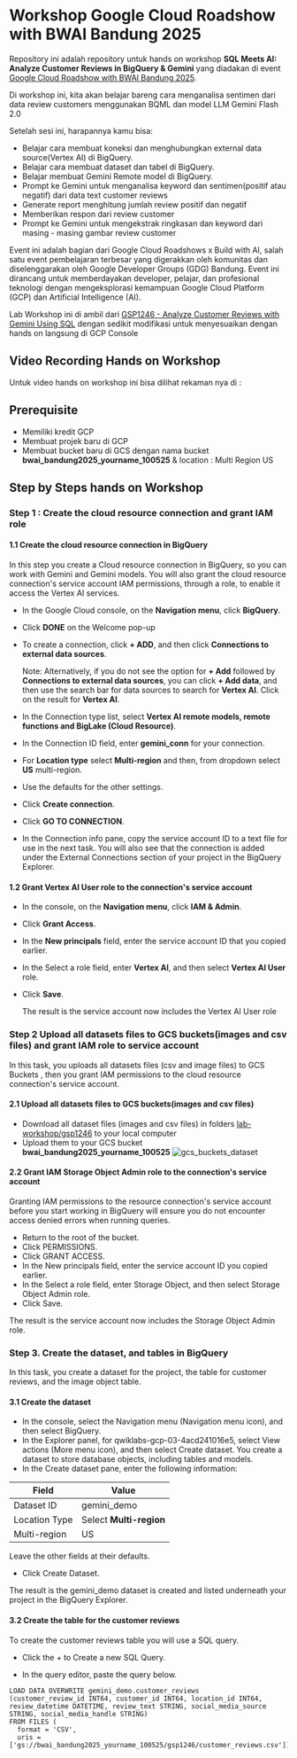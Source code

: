 # Workshop Google Cloud Roadshow with BWAI Bandung 2025

Repository ini adalah repository untuk hands on workshop **SQL Meets AI: Analyze Customer Reviews in BigQuery & Gemini** yang diadakan di event [Google Cloud Roadshow with BWAI Bandung 2025](https://roadshow.cloudbandung.id/).

Di workshop ini, kita akan belajar bareng cara menganalisa sentimen dari data review customers menggunakan BQML dan model LLM Gemini Flash 2.0

Setelah sesi ini, harapannya kamu bisa:
- Belajar cara membuat koneksi dan menghubungkan external data source(Vertex AI) di BigQuery.
- Belajar cara membuat dataset dan tabel di BigQuery.
- Belajar membuat Gemini Remote model di BigQuery.
- Prompt ke Gemini untuk menganalisa keyword dan sentimen(positif atau negatif) dari data text customer reviews
- Generate report menghitung jumlah review positif dan negatif
- Memberikan respon dari review customer
- Prompt ke Gemini untuk mengekstrak ringkasan dan keyword dari masing - masing gambar review customer

Event ini adalah bagian dari Google Cloud Roadshows x Build with AI, salah satu event pembelajaran terbesar yang digerakkan oleh komunitas dan diselenggarakan oleh Google Developer Groups (GDG) Bandung. Event ini dirancang untuk memberdayakan developer, pelajar, dan profesional teknologi dengan mengeksplorasi kemampuan Google Cloud Platform (GCP) dan Artificial Intelligence (AI).

Lab Workshop ini di ambil dari [GSP1246 - Analyze Customer Reviews with Gemini Using SQL](https://www.cloudskillsboost.google/paths/1281/course_templates/1133/labs/507933) dengan sedikit modifikasi untuk menyesuaikan dengan hands on langsung di GCP Console

## Video Recording Hands on Workshop

Untuk video hands on workshop ini bisa dilihat rekaman nya di : 

## Prerequisite
- Memiliki kredit GCP
- Membuat projek baru di GCP
- Membuat bucket baru di GCS dengan nama bucket **bwai_bandung2025_yourname_100525** & location : Multi Region US

## Step by Steps hands on Workshop

### Step 1 : Create the cloud resource connection and grant IAM role
#### 1.1 Create the cloud resource connection in BigQuery
In this step you create a Cloud resource connection in BigQuery, so you can work with Gemini and Gemini models. You will also grant the cloud resource connection's service account IAM permissions, through a role, to enable it access the Vertex AI services.
- In the Google Cloud console, on the **Navigation menu**, click **BigQuery**.
- Click **DONE** on the Welcome pop-up
- To create a connection, click **+ ADD**, and then click **Connections to external data sources**.

  Note: Alternatively, if you do not see the option for **+ Add** followed by **Connections to external data sources**, you can click **+ Add data**, and then use the search bar for data sources to search for **Vertex AI**. Click on the result for **Vertex AI**.
- In the Connection type list, select **Vertex AI remote models, remote functions and BigLake (Cloud Resource)**.
- In the Connection ID field, enter **gemini_conn** for your connection.
- For **Location type** select **Multi-region** and then, from dropdown select **US** multi-region.
- Use the defaults for the other settings.
- Click **Create connection**.
- Click **GO TO CONNECTION**.
- In the Connection info pane, copy the service account ID to a text file for use in the next task. You will also see that the connection is added under the External Connections section of your project in the BigQuery Explorer.

#### 1.2 Grant Vertex AI User role to the connection's service account
- In the console, on the **Navigation menu**, click **IAM & Admin**.
- Click **Grant Access**.
- In the **New principals** field, enter the service account ID that you copied earlier.
- In the Select a role field, enter **Vertex AI**, and then select **Vertex AI User** role.
- Click **Save**.

  The result is the service account now includes the Vertex AI User role

### Step 2 Upload all datasets files to GCS buckets(images and csv files) and grant IAM role to service account
In this task, you uploads all datasets files (csv and image files) to GCS Buckets , then you grant IAM permissions to the cloud resource connection's service account.
#### 2.1 Upload all datasets files to GCS buckets(images and csv files)
- Download all dataset files (images and csv files) in folders [lab-workshop/gsp1246](https://github.com/saipulrx/workshop-bwai-bandung-2025/tree/main/lab-workshop/gsp1246) to your local computer
- Upload them to your GCS bucket **bwai_bandung2025_yourname_100525** 
![gcs_buckets_dataset](https://github.com/saipulrx/workshop-bwai-bandung-2025/blob/main/assets/gcs_buckets.png) 

#### 2.2 Grant IAM Storage Object Admin role to the connection's service account

Granting IAM permissions to the resource connection's service account before you start working in BigQuery will ensure you do not encounter access denied errors when running queries.

- Return to the root of the bucket.
- Click PERMISSIONS.
- Click GRANT ACCESS.
- In the New principals field, enter the service account ID you copied earlier.
- In the Select a role field, enter Storage Object, and then select Storage Object Admin role.
- Click Save.

The result is the service account now includes the Storage Object Admin role.

### Step 3. Create the dataset, and tables in BigQuery

In this task, you create a dataset for the project, the table for customer reviews, and the image object table.

#### 3.1 Create the dataset
- In the console, select the Navigation menu (Navigation menu icon), and then select BigQuery.
- In the Explorer panel, for qwiklabs-gcp-03-4acd241016e5, select View actions (More menu icon), and then select Create dataset.
You create a dataset to store database objects, including tables and models.
- In the Create dataset pane, enter the following information:

| Field      | Value       |
| -----------|-------------|
| Dataset ID | gemini_demo |
| Location Type | Select **Multi-region** |
| Multi-region | US |

Leave the other fields at their defaults.

- Click Create Dataset.

The result is the gemini_demo dataset is created and listed underneath your project in the BigQuery Explorer.

#### 3.2 Create the table for the customer reviews
To create the customer reviews table you will use a SQL query.

- Click the + to Create a new SQL Query.

- In the query editor, paste the query below.
```
LOAD DATA OVERWRITE gemini_demo.customer_reviews
(customer_review_id INT64, customer_id INT64, location_id INT64, review_datetime DATETIME, review_text STRING, social_media_source STRING, social_media_handle STRING)
FROM FILES (
  format = 'CSV',
  uris = ['gs://bwai_bandung2025_yourname_100525/gsp1246/customer_reviews.csv']);
```